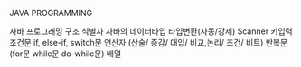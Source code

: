 JAVA PROGRAMMING 


자바 프로그래밍 구조
식별자
자바의 데이터타입
타입변환(자동/강제)
Scanner 키입력
조건문 if, else-if, switch문
연산자 (산술/ 증감/ 대입/ 비교,논리/ 조건/ 비트)
반복문 (for문 while문 do-while문)
배열




